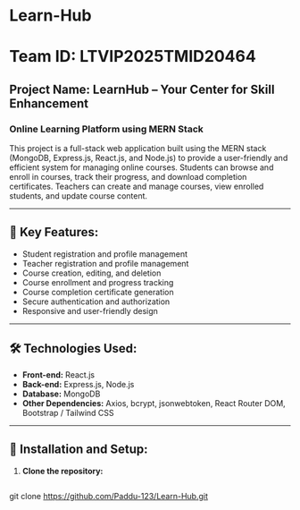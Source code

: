 # Learn-Hub
# Team ID: LTVIP2025TMID20464  
## Project Name: LearnHub – Your Center for Skill Enhancement  

### Online Learning Platform using MERN Stack

This project is a full-stack web application built using the MERN stack (MongoDB, Express.js, React.js, and Node.js) to provide a user-friendly and efficient system for managing online courses. Students can browse and enroll in courses, track their progress, and download completion certificates. Teachers can create and manage courses, view enrolled students, and update course content.

---

## 🔑 Key Features:

- Student registration and profile management  
- Teacher registration and profile management  
- Course creation, editing, and deletion  
- Course enrollment and progress tracking  
- Course completion certificate generation  
- Secure authentication and authorization  
- Responsive and user-friendly design  

---

## 🛠️ Technologies Used:

- **Front-end:** React.js  
- **Back-end:** Express.js, Node.js  
- **Database:** MongoDB  
- **Other Dependencies:** Axios, bcrypt, jsonwebtoken, React Router DOM, Bootstrap / Tailwind CSS  

---

## 🚀 Installation and Setup:

1. **Clone the repository:**
   ```bash
 git clone https://github.com/Paddu-123/Learn-Hub.git

